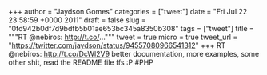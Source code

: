 
+++
author = "Jaydson Gomes"
categories = ["tweet"]
date = "Fri Jul 22 23:58:59 +0000 2011"
draft = false
slug = "0fd942b0df7d9bdfb5b01ae653bc345a8350b308"
tags = ["tweet"]
title = """RT @nebiros: http://t.co/..."""
tweet = true
micro = true
tweet_url = "https://twitter.com/jaydson/status/94557080966541312"
+++
RT @nebiros: http://t.co/DcWl2V9 better documentation, more examples, some other shit, read the README file ffs :P #PHP
